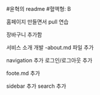 #윤혁의 readme
#혈액형: B

홈페이지 만들면서 pull 연습

장바구니 추가함

서비스 소개 개발
-about.md 파일 추가

navigation 추가
로그인/로그아웃 추가

foote.md 추가

sidebar 추가
search 추가